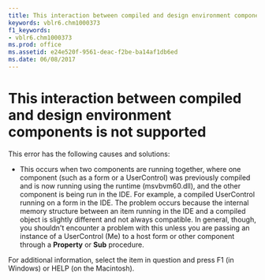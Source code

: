 ```yaml
---
title: This interaction between compiled and design environment components is not supported
keywords: vblr6.chm1000373
f1_keywords:
- vblr6.chm1000373
ms.prod: office
ms.assetid: e24e520f-9561-deac-f2be-ba14af1db6ed
ms.date: 06/08/2017
---
```



# This interaction between compiled and design environment components is not supported

This error has the following causes and solutions:



- This occurs when two components are running together, where one component (such as a form or a UserControl) was previously compiled and is now running using the runtime (msvbvm60.dll), and the other component is being run in the IDE. For example, a compiled UserControl running on a form in the IDE. The problem occurs because the internal memory structure between an item running in the IDE and a compiled object is slightly different and not always compatible. In general, though, you shouldn't encounter a problem with this unless you are passing an instance of a UserControl (Me) to a host form or other component through a  **Property** or **Sub** procedure.
    

For additional information, select the item in question and press F1 (in Windows) or HELP (on the Macintosh).

